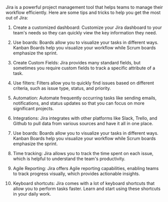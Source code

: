 Jira is a powerful project management tool that helps teams to manage their workflow efficiently. Here are some tips and tricks to help you get the most out of Jira:

1. Create a customized dashboard: Customize your Jira dashboard to your team's needs so they can quickly view the key information they need.

2. Use boards: Boards allow you to visualize your tasks in different ways. Kanban Boards help you visualize your workflow while Scrum boards emphasize the sprint.

3. Create Custom Fields: Jira provides many standard fields, but sometimes you require custom fields to track a specific attribute of a task.

4. Use filters: Filters allow you to quickly find issues based on different criteria, such as issue type, status, and priority.

5. Automation: Automate frequently occurring tasks like sending emails, notifications, and status updates so that you can focus on more significant projects.

6. Integrations: Jira integrates with other platforms like Slack, Trello, and Github to pull data from various sources and have it all in one place.

7. Use boards: Boards allow you to visualize your tasks in different ways. Kanban Boards help you visualize your workflow while Scrum boards emphasize the sprint.

8. Time tracking: Jira allows you to track the time spent on each issue, which is helpful to understand the team's productivity.

9. Agile Reporting: Jira offers Agile reporting capabilities, enabling teams to track progress visually, which provides actionable insights.

10. Keyboard shortcuts: Jira comes with a lot of keyboard shortcuts that allow you to perform tasks faster. Learn and start using these shortcuts in your daily work.
